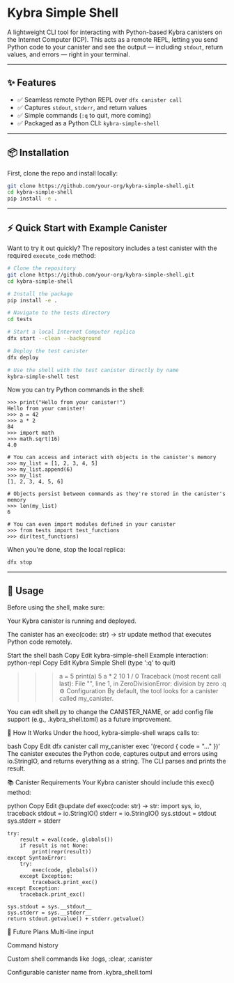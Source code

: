 # Kybra Simple Shell

A lightweight CLI tool for interacting with Python-based Kybra canisters on the Internet Computer (ICP). This acts as a remote REPL, letting you send Python code to your canister and see the output — including `stdout`, return values, and errors — right in your terminal.

---

## ✨ Features

- ✅ Seamless remote Python REPL over `dfx canister call`
- ✅ Captures `stdout`, `stderr`, and return values
- ✅ Simple commands (`:q` to quit, more coming)
- ✅ Packaged as a Python CLI: `kybra-simple-shell`

---

## 📦 Installation

First, clone the repo and install locally:

```bash
git clone https://github.com/your-org/kybra-simple-shell.git
cd kybra-simple-shell
pip install -e .
```

---

## ⚡ Quick Start with Example Canister

Want to try it out quickly? The repository includes a test canister with the required `execute_code` method:

```bash
# Clone the repository
git clone https://github.com/your-org/kybra-simple-shell.git
cd kybra-simple-shell

# Install the package
pip install -e .

# Navigate to the tests directory
cd tests

# Start a local Internet Computer replica
dfx start --clean --background

# Deploy the test canister
dfx deploy

# Use the shell with the test canister directly by name
kybra-simple-shell test
```

Now you can try Python commands in the shell:

```
>>> print("Hello from your canister!")
Hello from your canister!
>>> a = 42
>>> a * 2
84
>>> import math
>>> math.sqrt(16)
4.0

# You can access and interact with objects in the canister's memory
>>> my_list = [1, 2, 3, 4, 5]
>>> my_list.append(6)
>>> my_list
[1, 2, 3, 4, 5, 6]

# Objects persist between commands as they're stored in the canister's memory
>>> len(my_list)
6

# You can even import modules defined in your canister
>>> from tests import test_functions
>>> dir(test_functions)
```

When you're done, stop the local replica:

```bash
dfx stop
```

---

## 🚀 Usage
Before using the shell, make sure:

Your Kybra canister is running and deployed.

The canister has an exec(code: str) -> str update method that executes Python code remotely.

Start the shell
bash
Copy
Edit
kybra-simple-shell
Example interaction:
python-repl
Copy
Edit
Kybra Simple Shell (type ':q' to quit)

>>> a = 5
>>> print(a)
5
>>> a * 2
10
>>> 1 / 0
Traceback (most recent call last):
  File "<remote>", line 1, in <module>
ZeroDivisionError: division by zero
>>> :q
⚙️ Configuration
By default, the tool looks for a canister called my_canister.

You can edit shell.py to change the CANISTER_NAME, or add config file support (e.g., .kybra_shell.toml) as a future improvement.

🧠 How It Works
Under the hood, kybra-simple-shell wraps calls to:

bash
Copy
Edit
dfx canister call my_canister exec '(record { code = "..." })'
The canister executes the Python code, captures output and errors using io.StringIO, and returns everything as a string. The CLI parses and prints the result.

📚 Canister Requirements
Your Kybra canister should include this exec() method:

python
Copy
Edit
@update
def exec(code: str) -> str:
    import sys, io, traceback
    stdout = io.StringIO()
    stderr = io.StringIO()
    sys.stdout = stdout
    sys.stderr = stderr

    try:
        result = eval(code, globals())
        if result is not None:
            print(repr(result))
    except SyntaxError:
        try:
            exec(code, globals())
        except Exception:
            traceback.print_exc()
    except Exception:
        traceback.print_exc()

    sys.stdout = sys.__stdout__
    sys.stderr = sys.__stderr__
    return stdout.getvalue() + stderr.getvalue()
📌 Future Plans
Multi-line input

Command history

Custom shell commands like :logs, :clear, :canister

Configurable canister name from .kybra_shell.toml

